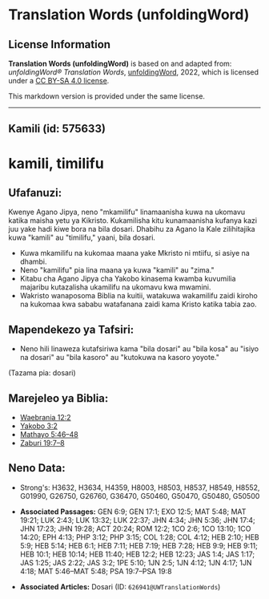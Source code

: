 # Translation Words (unfoldingWord)

## License Information

**Translation Words (unfoldingWord)** is based on and adapted from: _unfoldingWord® Translation Words_, [unfoldingWord](https://unfoldingword.org/utw), 2022, which is licensed under a [CC BY-SA 4.0 license](https://creativecommons.org/licenses/by-sa/4.0/legalcode.en).

This markdown version is provided under the same license.



--------------------------------

## Kamili (id: 575633)

kamili, timilifu
================

Ufafanuzi:
----------

Kwenye Agano Jipya, neno "mkamilifu" linamaanisha kuwa na ukomavu katika maisha yetu ya Kikristo. Kukamilisha kitu kunamaanisha kufanya kazi juu yake hadi kiwe bora na bila dosari. Dhabihu za Agano la Kale zilihitajika kuwa "kamili" au "timilifu," yaani, bila dosari.

* Kuwa mkamilifu na kukomaa maana yake Mkristo ni mtiifu, si asiye na dhambi.
* Neno "kamilifu" pia lina maana ya kuwa "kamili" au "zima."
* Kitabu cha Agano Jipya cha Yakobo kinasema kwamba kuvumilia majaribu kutazalisha ukamilifu na ukomavu kwa mwamini.
* Wakristo wanaposoma Biblia na kuitii, watakuwa wakamilifu zaidi kiroho na kukomaa kwa sababu watafanana zaidi kama Kristo katika tabia zao.

Mapendekezo ya Tafsiri:
-----------------------

* Neno hili linaweza kutafsiriwa kama "bila dosari" au "bila kosa" au "isiyo na dosari" au "bila kasoro" au "kutokuwa na kasoro yoyote."

(Tazama pia: dosari)

Marejeleo ya Biblia:
--------------------

* [Waebrania 12:2](https://ref.ly/Heb12:2)
* [Yakobo 3:2](https://ref.ly/Jas3:2)
* [Mathayo 5:46–48](https://ref.ly/Matt5:46-Matt5:48)
* [Zaburi 19:7–8](https://ref.ly/Ps19:7-Ps19:8)

Neno Data:
----------

* Strong's: H3632, H3634, H4359, H8003, H8503, H8537, H8549, H8552, G01990, G26750, G26760, G36470, G50460, G50470, G50480, G50500

* **Associated Passages:** GEN 6:9; GEN 17:1; EXO 12:5; MAT 5:48; MAT 19:21; LUK 2:43; LUK 13:32; LUK 22:37; JHN 4:34; JHN 5:36; JHN 17:4; JHN 17:23; JHN 19:28; ACT 20:24; ROM 12:2; 1CO 2:6; 1CO 13:10; 1CO 14:20; EPH 4:13; PHP 3:12; PHP 3:15; COL 1:28; COL 4:12; HEB 2:10; HEB 5:9; HEB 5:14; HEB 6:1; HEB 7:11; HEB 7:19; HEB 7:28; HEB 9:9; HEB 9:11; HEB 10:1; HEB 10:14; HEB 11:40; HEB 12:2; HEB 12:23; JAS 1:4; JAS 1:17; JAS 1:25; JAS 2:22; JAS 3:2; 1PE 5:10; 1JN 2:5; 1JN 4:12; 1JN 4:17; 1JN 4:18; MAT 5:46–MAT 5:48; PSA 19:7–PSA 19:8
* **Associated Articles:** Dosari (ID: `626941@UWTranslationWords`)

